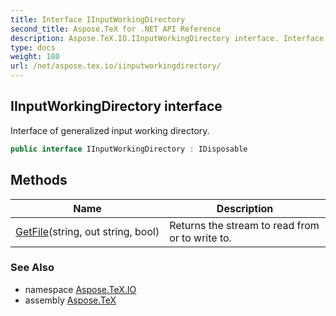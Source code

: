 ```yaml
---
title: Interface IInputWorkingDirectory
second_title: Aspose.TeX for .NET API Reference
description: Aspose.TeX.IO.IInputWorkingDirectory interface. Interface of generalized input working directory
type: docs
weight: 180
url: /net/aspose.tex.io/iinputworkingdirectory/
---
```

## IInputWorkingDirectory interface

Interface of generalized input working directory.

```csharp
public interface IInputWorkingDirectory : IDisposable
```

## Methods

| Name | Description |
| --- | --- |
| [GetFile](../../aspose.tex.io/iinputworkingdirectory/getfile/)(string, out string, bool) | Returns the stream to read from or to write to. |

### See Also

* namespace [Aspose.TeX.IO](../../aspose.tex.io/)
* assembly [Aspose.TeX](../../)


